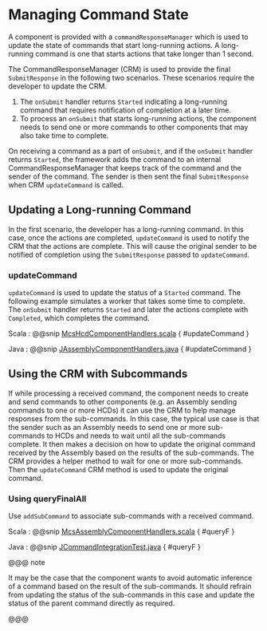 # Managing Command State

A component is provided with a `commandResponseManager` which is used to update the state of commands that start long-running
actions. A long-running command is one that starts actions that take longer than 1 second.

The CommandResponseManager (CRM) is used to provide the final `SubmitResponse` in the following two scenarios. 
These scenarios require the developer to update the CRM.

1. The `onSubmit` handler returns `Started` indicating a long-running command that requires notification of 
completion at a later time.
2. To process an `onSubmit` that starts long-running actions, the component needs to send one or more commands to other
components that may also take time to complete.

On receiving a command as a part of `onSubmit`, and if the `onSubmit` handler returns `Started`, 
the framework adds the command to an internal CommandResponseManager that keeps track of the command and the sender
of the command. The sender is then sent the final `SubmitResponse` when CRM `updateCommand` is called. 

## Updating a Long-running Command

In the first scenario, the developer has a long-running command. In this case, once
the actions are completed, `updateCommand` is used to notify the CRM that the actions are complete. This will cause
the original sender to be notified of completion using the `SubmitResponse` passed to `updateCommand`.

### updateCommand
`updateCommand` is used to update the status of a `Started` command. The following example
simulates a worker that takes some time to complete. The `onSubmit` handler returns `Started` and later the actions
complete with `Completed`, which completes the command. 

Scala
:   @@snip [McsHcdComponentHandlers.scala](../../../../csw-framework/src/test/scala/csw/common/components/command/McsHcdComponentHandlers.scala) { #updateCommand }

Java
:   @@snip [JAssemblyComponentHandlers.java](../../../../csw-framework/src/test/java/csw/framework/javadsl/components/JSampleComponentHandlers.java) { #updateCommand }


## Using the CRM with Subcommands

If while processing a received command, the component needs to create and send commands to other components (e.g. an Assembly
sending commands to one or more HCDs) it can use the CRM to help manage responses from the sub-commands. In this case,
the typical use case is that the sender such as an Assembly needs to send one or more sub-commands to HCDs and needs to
wait until all the sub-commands complete. It then makes a decision on how to update the original command received by the
Assembly based on the results of the sub-commands. The CRM provides a helper method to wait for one or more sub-commands. 
Then the `updateCommand` CRM method is used to update the original command.

### Using queryFinalAll
Use `addSubCommand` to associate sub-commands with a received command.

Scala
:   @@snip [McsAssemblyComponentHandlers.scala](../../../../csw-framework/src/test/scala/csw/common/components/command/McsAssemblyComponentHandlers.scala) { #queryF }

Java
:   @@snip [JCommandIntegrationTest.java](../../../../csw-framework/src/test/java/csw/framework/command/JCommandIntegrationTest.java) { #queryF }

@@@ note

It may be the case that the component wants to avoid automatic inference of a command based on the result of the
sub-commands. It should refrain from updating the status of the sub-commands in this case and update the status
of the parent command directly as required.

@@@